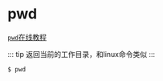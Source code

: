 pwd
===

[`pwd`在线教程](https://arthas.aliyun.com/doc/arthas-tutorials.html?language=cn&id=command-pwd)

::: tip
返回当前的工作目录，和linux命令类似
:::


```bash
$ pwd
```